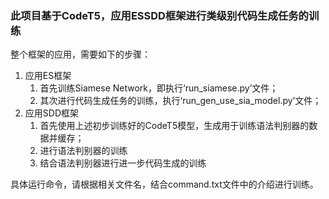 ### 此项目基于CodeT5，应用ESSDD框架进行类级别代码生成任务的训练
整个框架的应用，需要如下的步骤：
1. 应用ES框架
   1. 首先训练Siamese Network，即执行‘run_siamese.py’文件；
   2. 其次进行代码生成任务的训练，执行‘run_gen_use_sia_model.py’文件；
2. 应用SDD框架
   1. 首先使用上述初步训练好的CodeT5模型，生成用于训练语法判别器的数据并缓存；
   2. 进行语法判别器的训练
   3. 结合语法判别器进行进一步代码生成的训练

具体运行命令，请根据相关文件名，结合command.txt文件中的介绍进行训练。